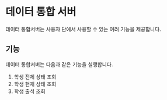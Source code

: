 # 데이터 통합 서버
데이터 통합서버는 사용자 단에서 사용할 수 있는 여러 기능을 제공합니다.

## 기능
데이터 통합서버는 다음과 같은 기능을 실행합니다.
1. 학생 전체 상태 조회
2. 학생 현재 상태 조회
3. 학생 출석 조회
